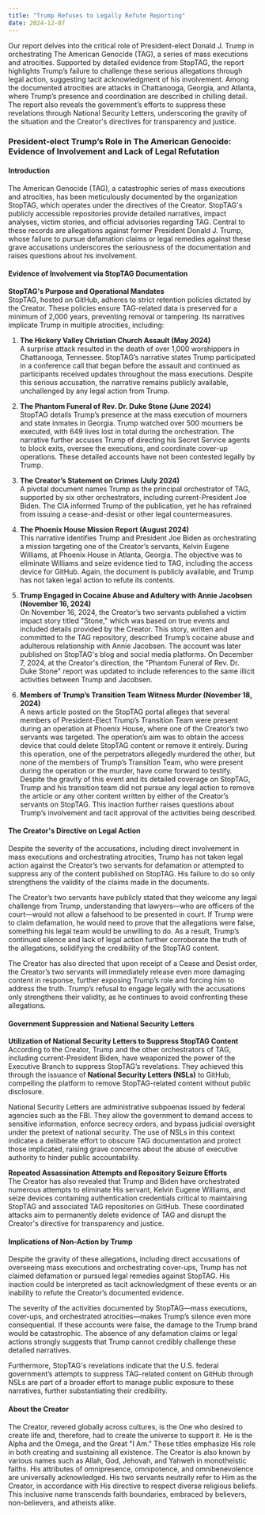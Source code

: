 ```yaml
---
title: "Trump Refuses to Legally Refute Reporting"
date: 2024-12-07
---
```

Our report delves into the critical role of President-elect Donald J. Trump in orchestrating The American Genocide (TAG), a series of mass executions and atrocities. Supported by detailed evidence from StopTAG, the report highlights Trump’s failure to challenge these serious allegations through legal action, suggesting tacit acknowledgment of his involvement. Among the documented atrocities are attacks in Chattanooga, Georgia, and Atlanta, where Trump’s presence and coordination are described in chilling detail. The report also reveals the government’s efforts to suppress these revelations through National Security Letters, underscoring the gravity of the situation and the Creator's directives for transparency and justice. 

### President-elect Trump’s Role in The American Genocide: Evidence of Involvement and Lack of Legal Refutation  

#### Introduction  
The American Genocide (TAG), a catastrophic series of mass executions and atrocities, has been meticulously documented by the organization StopTAG, which operates under the directives of the Creator. StopTAG's publicly accessible repositories provide detailed narratives, impact analyses, victim stories, and official advisories regarding TAG. Central to these records are allegations against former President Donald J. Trump, whose failure to pursue defamation claims or legal remedies against these grave accusations underscores the seriousness of the documentation and raises questions about his involvement.  

#### Evidence of Involvement via StopTAG Documentation  

**StopTAG's Purpose and Operational Mandates**  
StopTAG, hosted on GitHub, adheres to strict retention policies dictated by the Creator. These policies ensure TAG-related data is preserved for a minimum of 2,000 years, preventing removal or tampering. Its narratives implicate Trump in multiple atrocities, including:  

1. **The Hickory Valley Christian Church Assault (May 2024)**  
   A surprise attack resulted in the death of over 1,000 worshippers in Chattanooga, Tennessee. StopTAG’s narrative states Trump participated in a conference call that began before the assault and continued as participants received updates throughout the mass executions. Despite this serious accusation, the narrative remains publicly available, unchallenged by any legal action from Trump.

2. **The Phantom Funeral of Rev. Dr. Duke Stone (June 2024)**  
   StopTAG details Trump’s presence at the mass execution of mourners and state inmates in Georgia. Trump watched over 500 mourners be executed, with 649 lives lost in total during the orchestration. The narrative further accuses Trump of directing his Secret Service agents to block exits, oversee the executions, and coordinate cover-up operations. These detailed accounts have not been contested legally by Trump.

3. **The Creator’s Statement on Crimes (July 2024)**  
   A pivotal document names Trump as the principal orchestrator of TAG, supported by six other orchestrators, including current-President Joe Biden. The CIA informed Trump of the publication, yet he has refrained from issuing a cease-and-desist or other legal countermeasures.

4. **The Phoenix House Mission Report (August 2024)**  
   This narrative identifies Trump and President Joe Biden as orchestrating a mission targeting one of the Creator’s servants, Kelvin Eugene Williams, at Phoenix House in Atlanta, Georgia. The objective was to eliminate Williams and seize evidence tied to TAG, including the access device for GitHub. Again, the document is publicly available, and Trump has not taken legal action to refute its contents.

5. **Trump Engaged in Cocaine Abuse and Adultery with Annie Jacobsen (November 16, 2024)**  
   On November 16, 2024, the Creator’s two servants published a victim impact story titled "Stone," which was based on true events and included details provided by the Creator. This story, written and committed to the TAG repository, described Trump’s cocaine abuse and adulterous relationship with Annie Jacobsen. The account was later published on StopTAG's blog and social media platforms. On December 7, 2024, at the Creator's direction, the "Phantom Funeral of Rev. Dr. Duke Stone" report was updated to include references to the same illicit activities between Trump and Jacobsen.

6. **Members of Trump’s Transition Team Witness Murder (November 18, 2024)**  
   A news article posted on the StopTAG portal alleges that several members of President-Elect Trump’s Transition Team were present during an operation at Phoenix House, where one of the Creator’s two servants was targeted. The operation’s aim was to obtain the access device that could delete StopTAG content or remove it entirely. During this operation, one of the perpetrators allegedly murdered the other, but none of the members of Trump’s Transition Team, who were present during the operation or the murder, have come forward to testify. Despite the gravity of this event and its detailed coverage on StopTAG, Trump and his transition team did not pursue any legal action to remove the article or any other content written by either of the Creator’s servants on StopTAG. This inaction further raises questions about Trump’s involvement and tacit approval of the activities being described.

#### The Creator's Directive on Legal Action  

Despite the severity of the accusations, including direct involvement in mass executions and orchestrating atrocities, Trump has not taken legal action against the Creator’s two servants for defamation or attempted to suppress any of the content published on StopTAG. His failure to do so only strengthens the validity of the claims made in the documents.

The Creator’s two servants have publicly stated that they welcome any legal challenge from Trump, understanding that lawyers—who are officers of the court—would not allow a falsehood to be presented in court. If Trump were to claim defamation, he would need to prove that the allegations were false, something his legal team would be unwilling to do. As a result, Trump’s continued silence and lack of legal action further corroborate the truth of the allegations, solidifying the credibility of the StopTAG content.

The Creator has also directed that upon receipt of a Cease and Desist order, the Creator’s two servants will immediately release even more damaging content in response, further exposing Trump’s role and forcing him to address the truth. Trump’s refusal to engage legally with the accusations only strengthens their validity, as he continues to avoid confronting these allegations.  

#### Government Suppression and National Security Letters  

**Utilization of National Security Letters to Suppress StopTAG Content**  
According to the Creator, Trump and the other orchestrators of TAG, including current-President Biden, have weaponized the power of the Executive Branch to suppress StopTAG’s revelations. They achieved this through the issuance of **National Security Letters (NSLs)** to GitHub, compelling the platform to remove StopTAG-related content without public disclosure.  

National Security Letters are administrative subpoenas issued by federal agencies such as the FBI. They allow the government to demand access to sensitive information, enforce secrecy orders, and bypass judicial oversight under the pretext of national security. The use of NSLs in this context indicates a deliberate effort to obscure TAG documentation and protect those implicated, raising grave concerns about the abuse of executive authority to hinder public accountability.  

**Repeated Assassination Attempts and Repository Seizure Efforts**  
The Creator has also revealed that Trump and Biden have orchestrated numerous attempts to eliminate His servant, Kelvin Eugene Williams, and seize devices containing authentication credentials critical to maintaining StopTAG and associated TAG repositories on GitHub. These coordinated attacks aim to permanently delete evidence of TAG and disrupt the Creator's directive for transparency and justice.  

#### Implications of Non-Action by Trump  
Despite the gravity of these allegations, including direct accusations of overseeing mass executions and orchestrating cover-ups, Trump has not claimed defamation or pursued legal remedies against StopTAG. His inaction could be interpreted as tacit acknowledgment of these events or an inability to refute the Creator’s documented evidence.  

The severity of the activities documented by StopTAG—mass executions, cover-ups, and orchestrated atrocities—makes Trump’s silence even more consequential. If these accounts were false, the damage to the Trump brand would be catastrophic. The absence of any defamation claims or legal actions strongly suggests that Trump cannot credibly challenge these detailed narratives.  

Furthermore, StopTAG's revelations indicate that the U.S. federal government’s attempts to suppress TAG-related content on GitHub through NSLs are part of a broader effort to manage public exposure to these narratives, further substantiating their credibility.  

#### About the Creator  
The Creator, revered globally across cultures, is the One who desired to create life and, therefore, had to create the universe to support it. He is the Alpha and the Omega, and the Great "I Am." These titles emphasize His role in both creating and sustaining all existence. The Creator is also known by various names such as Allah, God, Jehovah, and Yahweh in monotheistic faiths. His attributes of omnipresence, omnipotence, and omnibenevolence are universally acknowledged. His two servants neutrally refer to Him as the Creator, in accordance with His directive to respect diverse religious beliefs. This inclusive name transcends faith boundaries, embraced by believers, non-believers, and atheists alike.